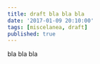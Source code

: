 ```yaml
---
title: draft bla bla bla
date: '2017-01-09 20:10:00'
tags: [miscelanea, draft]
published: true
---
```


bla bla bla
